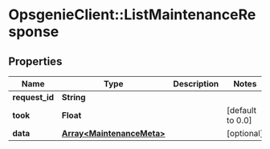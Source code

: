 # OpsgenieClient::ListMaintenanceResponse

## Properties
Name | Type | Description | Notes
------------ | ------------- | ------------- | -------------
**request_id** | **String** |  | 
**took** | **Float** |  | [default to 0.0]
**data** | [**Array&lt;MaintenanceMeta&gt;**](MaintenanceMeta.md) |  | [optional] 


